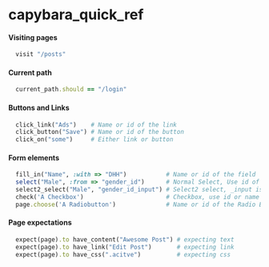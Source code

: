 capybara_quick_ref
==================
#### Visiting pages
```ruby
  visit "/posts"
```
#### Current path
```ruby
  current_path.should == "/login"
```
#### Buttons and Links
```ruby
  click_link("Ads")    # Name or id of the link
  click_button("Save") # Name or id of the button
  click_on("some")     # Either link or button
```
#### Form elements
```ruby
  fill_in("Name", :with => "DHH")           # Name or id of the field  # Text field
  select("Male", :from => "gender_id")      # Normal Select, Use id of the field
  select2_select("Male", "gender_id_input") # Select2 select, _input is necessory
  check('A Checkbox')                       # Checkbox, use id or name
  page.choose('A Radiobutton')              # Name or id of the Radio Button
```
#### Page expectations
```ruby
  expect(page).to have_content("Awesome Post") # expecting text  
  expect(page).to have_link("Edit Post")       # expecting link
  expect(page).to have_css(".acitve")          # expecting css
```

